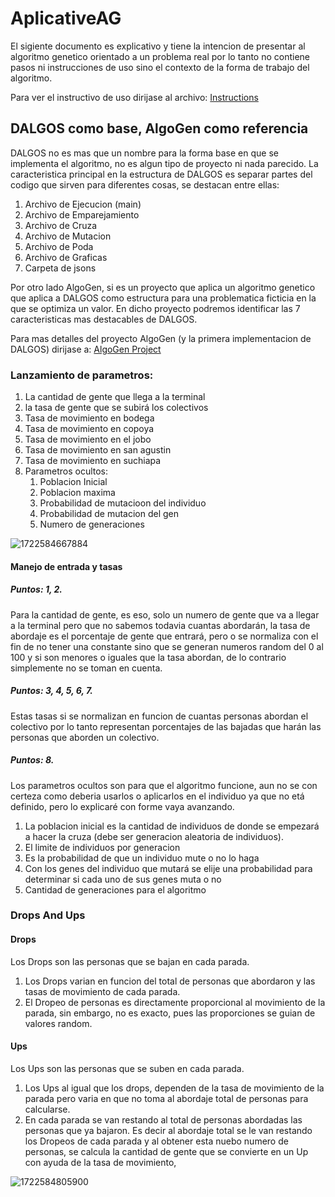 # AplicativeAG

El sigiente documento es explicativo y tiene la intencion de presentar al algoritmo genetico orientado a un problema real por lo tanto no contiene pasos ni instrucciones de uso sino el contexto de la forma de trabajo del algoritmo.

Para ver el instructivo de uso dirijase al archivo: [Instructions](Instructions.md "Instructions.md")

## DALGOS como base, AlgoGen como referencia

DALGOS no es mas que un nombre para la forma base en que se implementa el algoritmo, no es algun tipo de proyecto ni nada parecido. La caracteristica principal en la estructura de DALGOS es separar partes del codigo que sirven para diferentes cosas, se destacan entre ellas: 

1. Archivo de Ejecucion (main)
2. Archivo de Emparejamiento
3. Archivo de Cruza
4. Archivo de Mutacion
5. Archivo de Poda
6. Archivo de Graficas
7. Carpeta de jsons

Por otro lado AlgoGen, si es un proyecto que aplica un algoritmo genetico que aplica a DALGOS como estructura para una problematica ficticia en la que se optimiza un valor. En dicho proyecto podremos identificar las 7 caracteristicas mas destacables de DALGOS. 

Para mas detalles del proyecto AlgoGen (y la primera implementacion de DALGOS) dirijase a: [AlgoGen Project](https://github.com/JossAnn/AlgoGen.git "https://github.com/JossAnn/AlgoGen.git")

### Lanzamiento de parametros:

1. La cantidad de gente que llega a la terminal
2. la tasa de gente que se subirá los colectivos
3. Tasa de movimiento en bodega
4. Tasa de movimiento en copoya
5. Tasa de movimiento en el jobo
6. Tasa de movimiento en san agustin
7. Tasa de movimiento en suchiapa
8. Parametros ocultos:
   1. Poblacion Inicial
   2. Poblacion maxima
   3. Probabilidad de mutacioon del individuo
   4. Probabilidad de mutacion del gen
   5. Numero de generaciones

![1722584667884](image/README/1722584667884.png)

#### Manejo de entrada y tasas

##### Puntos: 1, 2.

Para la cantidad de gente, es eso, solo un numero de gente que va a llegar a la terminal pero que no sabemos todavia cuantas abordarán, la tasa de abordaje es el porcentaje de gente que entrará, pero o se normaliza con el fin de no tener una constante sino que se generan numeros random del 0 al 100 y si son menores o iguales que la tasa abordan, de lo contrario simplemente no se toman en cuenta.

##### Puntos: 3, 4, 5, 6, 7.

Estas tasas si se normalizan en funcion de cuantas personas abordan el colectivo por lo tanto representan porcentajes de las bajadas que harán las personas que aborden un colectivo.

##### Puntos: 8.

Los parametros ocultos son para que el algoritmo funcione, aun no se con certeza como deberia usarlos o aplicarlos en el individuo ya que no etá definido, pero lo explicaré con forme vaya avanzando.

1. La poblacion inicial es la cantidad de individuos de donde se empezará a hacer la cruza (debe ser generacion aleatoria de individuos).
2. El limite de individuos por generacion
3. Es la probabilidad de que un individuo mute o no lo haga
4. Con los genes del individuo que mutará se elije una probabilidad para determinar si cada uno de sus genes muta o no
5. Cantidad de generaciones para el algoritmo

### Drops And Ups

#### Drops

Los Drops son las personas que se bajan en cada parada.

1. Los Drops varian en funcion del total de personas que abordaron y las tasas de movimiento de cada parada.
2. El Dropeo de personas es directamente proporcional al movimiento de la parada, sin embargo, no es exacto, pues las proporciones se guian de valores random.

#### Ups

Los Ups son las personas que se suben en cada parada.

1. Los Ups al igual que los drops, dependen de la tasa de movimiento de la parada pero varia en que no toma al abordaje total de personas para calcularse.
2. En cada parada se van restando al total de personas abordadas las personas que ya bajaron. Es decir al abordaje total se le van restando los Dropeos de cada parada y al obtener esta nuebo numero de personas, se calcula la cantidad de gente que se convierte en un Up con ayuda de la tasa de movimiento,

![1722584805900](image/README/1722584805900.png)
